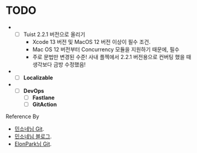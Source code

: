 # TODO
* - [ ] Tuist 2.2.1 버전으로 올리기
    - Xcode 13 버전 및 MacOS 12 버전 이상이 필수 조건.
    - Mac OS 12 버전부터 Concurrency 모듈을 지원하기 때문에, 필수
    - 주로 문법만 변경된 수준! 사내 플젝에서 2.2.1 버전용으로 컨버팅 했을 때 생각보다 금방 수정했음!
* - [ ] **Localizable**
* - [ ] **DevOps**
    - [ ] **Fastlane**
    - [ ] **GitAction**

Reference By
- [민소네님 Git](https://github.com/minsOne/iOSApplicationTemplate).
- [민소네님 블로그](https://minsone.github.io/archive).
- [ElonPark님 Git](https://github.com/ElonPark/RIBsReactorKit).

